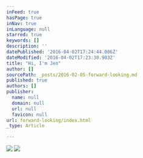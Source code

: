 ```yaml
---
inFeed: true
hasPage: true
inNav: true
inLanguage: null
starred: true
keywords: []
description: ''
datePublished: '2016-04-02T17:24:44.086Z'
dateModified: '2016-04-02T17:23:30.903Z'
title: "Hi, I'm Jen"
author: []
sourcePath: _posts/2016-02-05-forward-looking.md
published: true
authors: []
publisher:
  name: null
  domain: null
  url: null
  favicon: null
url: forward-looking/index.html
_type: Article

---
```

![](https://the-grid-user-content.s3-us-west-2.amazonaws.com/3c343149-a559-476c-b5f8-61113d836302.jpg)
![](https://the-grid-user-content.s3-us-west-2.amazonaws.com/bd4e7fe9-5178-4d5f-8924-88919d91e7a5.jpg)